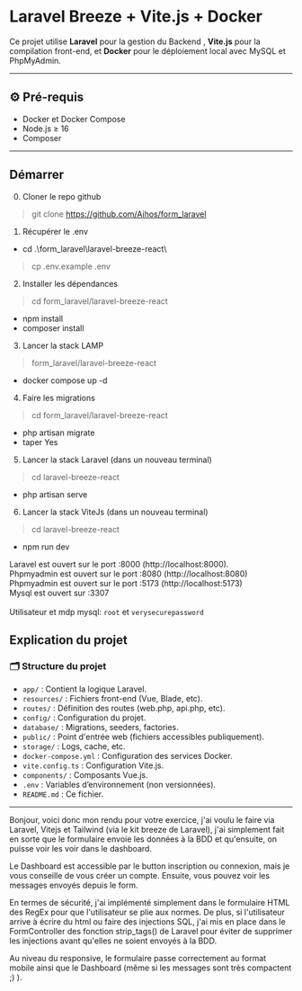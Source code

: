 # Laravel Breeze + Vite.js + Docker

Ce projet utilise **Laravel** pour la gestion du Backend , **Vite.js** pour la compilation front-end, et **Docker** pour le déploiement local avec MySQL et PhpMyAdmin.

---

## ⚙️ Pré-requis

- Docker et Docker Compose
- Node.js ≥ 16
- Composer

---
## Démarrer

0. Cloner le repo github
> git clone https://github.com/Aihos/form_laravel

1. Récupérer le .env
- cd .\form_laravel\laravel-breeze-react\
> cp .env.example .env

2. Installer les dépendances
> cd form_laravel/laravel-breeze-react
- npm install
- composer install

3. Lancer la stack LAMP
>  form_laravel/laravel-breeze-react
- docker compose up -d

4. Faire les migrations
> cd  form_laravel/laravel-breeze-react
-  php artisan migrate
- taper Yes



5. Lancer la stack Laravel (dans un nouveau terminal)
> cd laravel-breeze-react
- php artisan serve

6. Lancer la stack ViteJs (dans un nouveau terminal)
> cd laravel-breeze-react
- npm run dev


Laravel est ouvert sur le port :8000 (http://localhost:8000).\
Phpmyadmin est ouvert sur le port :8080 (http://localhost:8080)\
Phpmyadmin est ouvert sur le port :5173 (http://localhost:5173)\
Mysql est ouvert sur :3307\
\
Utilisateur et mdp mysql: `root` et `verysecurepassword`



## Explication du projet


### 🗂️ Structure du projet

- `app/` : Contient la logique Laravel.
- `resources/` : Fichiers front-end (Vue, Blade, etc).
- `routes/` : Définition des routes (web.php, api.php, etc).
- `config/` : Configuration du projet.
- `database/` : Migrations, seeders, factories.
- `public/` : Point d'entrée web (fichiers accessibles publiquement).
- `storage/` : Logs, cache, etc.
- `docker-compose.yml` : Configuration des services Docker.
- `vite.config.ts` : Configuration Vite.js.
- `components/` : Composants Vue.js.
- `.env` : Variables d’environnement (non versionnées).
- `README.md` : Ce fichier.

---
Bonjour, voici donc mon rendu pour votre exercice, j'ai voulu le faire via Laravel, Vitejs et Tailwind (via le kit breeze de Laravel), j'ai simplement fait en sorte que le formulaire envoie les données à la BDD et qu'ensuite, on puisse voir les voir dans le dashboard. 

Le Dashboard est accessible par le button inscription ou connexion, mais je vous conseille de vous créer un compte. Ensuite, vous pouvez voir les messages envoyés depuis le form.

En termes de sécurité, j'ai implémenté simplement dans le formulaire HTML des RegEx pour que l'utilisateur se plie aux normes. De plus, si l'utilisateur arrive à écrire du html ou faire des injections SQL, j'ai mis en place dans le FormController des fonction strip_tags() de Laravel pour éviter de supprimer les injections avant qu'elles ne soient envoyés à la BDD.

Au niveau du responsive, le formulaire passe correctement au format mobile ainsi que le Dashboard (même si les messages sont très compactent ;) ).



